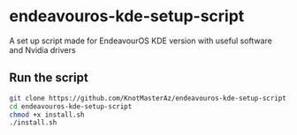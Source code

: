 # endeavouros-kde-setup-script
A set up script made for EndeavourOS KDE version with useful software and Nvidia drivers

## Run the script
```sh
git clone https://github.com/KnotMasterAz/endeavouros-kde-setup-script.git
cd endeavouros-kde-setup-script
chmod +x install.sh
./install.sh
```
